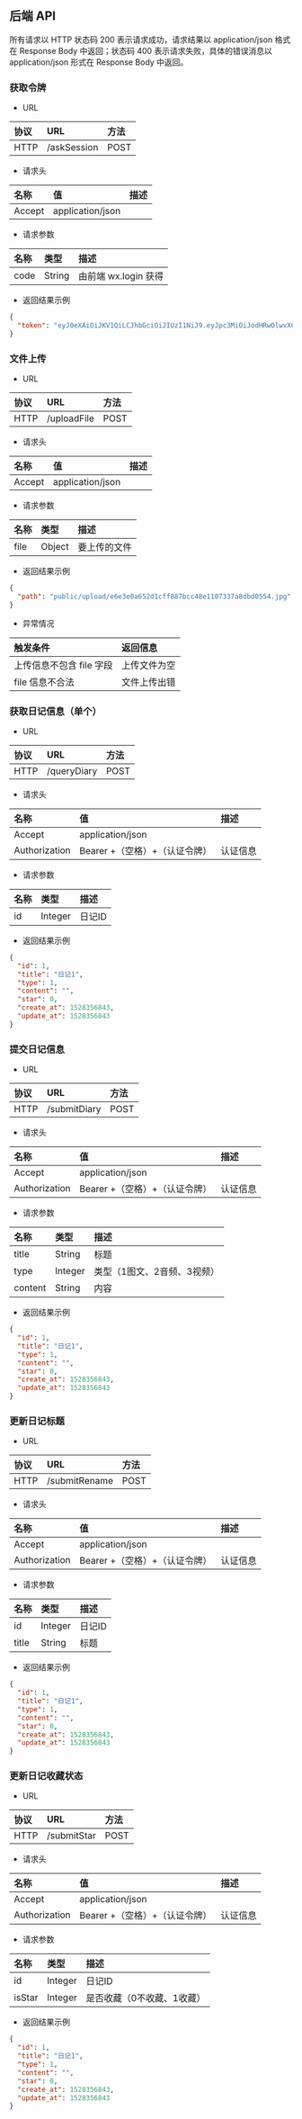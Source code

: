 ## 后端 API

所有请求以 HTTP 状态码 200 表示请求成功，请求结果以 application/json 格式在 Response Body 中返回；状态码 400 表示请求失败，具体的错误消息以 application/json 形式在 Response Body 中返回。

### 获取令牌

* URL

| 协议   | URL         | 方法   |
| :--- | :---------- | :--- |
| HTTP | /askSession | POST |

* 请求头

| 名称     | 值                | 描述   |
| :----- | :--------------- | :--- |
| Accept | application/json |      |

* 请求参数

| 名称   | 类型     | 描述              |
| :--- | :----- | :-------------- |
| code | String | 由前端 wx.login 获得 |

* 返回结果示例

```json
{
  "token": "eyJ0eXAiOiJKV1QiLCJhbGciOiJIUzI1NiJ9.eyJpc3MiOiJodHRwOlwvXC9sb2NhbGhvc3Q6ODA4OFwvYXNrU2Vzc2lvbiIsImlhdCI6MTUyODM3MTgxMiwiZXhwIjoxNTI4Mzc1NDEyLCJuYmYiOjE1MjgzNzE4MTIsImp0aSI6Ijhxb2hYVkcxa0NhMlR4YloiLCJzdWIiOjAsInBydiI6IjIzYmQ1Yzg5NDlmNjAwYWRiMzllNzAxYzQwMDg3MmRiN2E1OTc2ZjcifQ.TNAfuLpUOIMW5-RUnb2uVFsNn89ZvMWFGtVE98L_snw"
}
```

### 文件上传

* URL

| 协议   | URL         | 方法   |
| :--- | :---------- | :--- |
| HTTP | /uploadFile | POST |

* 请求头

| 名称     | 值                | 描述   |
| :----- | :--------------- | :--- |
| Accept | application/json |      |

* 请求参数

| 名称   | 类型     | 描述     |
| :--- | :----- | :----- |
| file | Object | 要上传的文件 |

* 返回结果示例

```json
{
  "path": "public/upload/e6e3e0a652d1cff887bcc48e1107337a8dbd0554.jpg"
}
```

* 异常情况

| 触发条件            | 返回信息   |
| :-------------- | :----- |
| 上传信息不包含 file 字段 | 上传文件为空 |
| file 信息不合法      | 文件上传出错 |

### 获取日记信息（单个）

* URL

| 协议   | URL         | 方法   |
| :--- | :---------- | :--- |
| HTTP | /queryDiary | POST |

* 请求头

| 名称            | 值                   | 描述   |
| :------------ | :------------------ | :--- |
| Accept        | application/json    |      |
| Authorization | Bearer +（空格）+（认证令牌） | 认证信息 |

* 请求参数

| 名称   | 类型      | 描述   |
| :--- | :------ | :--- |
| id   | Integer | 日记ID |

* 返回结果示例

```json
{
  "id": 1,
  "title": "日记1",
  "type": 1,
  "content": "",
  "star": 0,
  "create_at": 1528356843,
  "update_at": 1528356843
}
```

### 提交日记信息

* URL

| 协议   | URL          | 方法   |
| :--- | :----------- | :--- |
| HTTP | /submitDiary | POST |

* 请求头

| 名称            | 值                   | 描述   |
| :------------ | :------------------ | :--- |
| Accept        | application/json    |      |
| Authorization | Bearer +（空格）+（认证令牌） | 认证信息 |

* 请求参数

| 名称      | 类型      | 描述              |
| :------ | :------ | :-------------- |
| title   | String  | 标题              |
| type    | Integer | 类型（1图文、2音频、3视频） |
| content | String  | 内容              |

* 返回结果示例

```json
{
  "id": 1,
  "title": "日记1",
  "type": 1,
  "content": "",
  "star": 0,
  "create_at": 1528356843,
  "update_at": 1528356843
}
```

### 更新日记标题

* URL

| 协议   | URL           | 方法   |
| :--- | :------------ | :--- |
| HTTP | /submitRename | POST |

* 请求头

| 名称            | 值                   | 描述   |
| :------------ | :------------------ | :--- |
| Accept        | application/json    |      |
| Authorization | Bearer +（空格）+（认证令牌） | 认证信息 |

* 请求参数

| 名称    | 类型      | 描述   |
| :---- | :------ | :--- |
| id    | Integer | 日记ID |
| title | String  | 标题   |

* 返回结果示例

```json
{
  "id": 1,
  "title": "日记1",
  "type": 1,
  "content": "",
  "star": 0,
  "create_at": 1528356843,
  "update_at": 1528356843
}
```

### 更新日记收藏状态

* URL

| 协议   | URL         | 方法   |
| :--- | :---------- | :--- |
| HTTP | /submitStar | POST |

* 请求头

| 名称            | 值                   | 描述   |
| :------------ | :------------------ | :--- |
| Accept        | application/json    |      |
| Authorization | Bearer +（空格）+（认证令牌） | 认证信息 |

* 请求参数

| 名称     | 类型      | 描述             |
| :----- | :------ | :------------- |
| id     | Integer | 日记ID           |
| isStar | Integer | 是否收藏（0不收藏、1收藏） |

* 返回结果示例

```json
{
  "id": 1,
  "title": "日记1",
  "type": 1,
  "content": "",
  "star": 0,
  "create_at": 1528356843,
  "update_at": 1528356843
}
```
